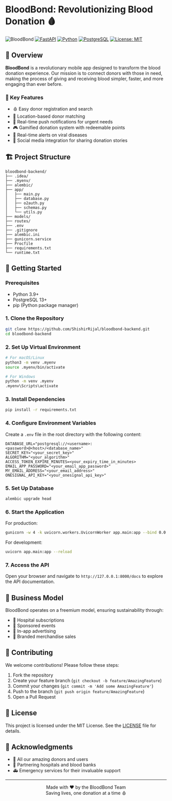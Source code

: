 # BloodBond: Revolutionizing Blood Donation 🩸

![BloodBond](https://img.shields.io/badge/Project-BloodBond-red?style=for-the-badge&logo=data:image/svg+xml;base64,PHN2ZyB4bWxucz0iaHR0cDovL3d3dy53My5vcmcvMjAwMC9zdmciIHZpZXdCb3g9IjAgMCAyNCAyNCI+PHBhdGggZmlsbD0id2hpdGUiIGQ9Ik0xMiAyMS4zNWwtMS40NS0xLjMyQzUuNCAxNS4zNiAyIDEyLjI4IDIgOC41IDIgNS40MiA0LjQyIDMgNy41IDNjMS43NCAwIDMuNDEuODEgNC41IDIuMDlDMTMuMDkgMy44MSAxNC43NiAzIDE2LjUgMyAxOS41OCAzIDIyIDUuNDIgMjIgOC41YzAgMy43OC0zLjQgNi44Ni04LjU1IDExLjU0TDEyIDIxLjM1eiIvPjwvc3ZnPg==)
[![FastAPI](https://img.shields.io/badge/FastAPI-0.68.0-009688?style=flat-square&logo=fastapi)](https://fastapi.tiangolo.com/)
[![Python](https://img.shields.io/badge/Python-3.9%2B-3776AB?style=flat-square&logo=python)](https://www.python.org/)
[![PostgreSQL](https://img.shields.io/badge/PostgreSQL-13-336791?style=flat-square&logo=postgresql)](https://www.postgresql.org/)
[![License: MIT](https://img.shields.io/badge/License-MIT-yellow.svg?style=flat-square)](https://opensource.org/licenses/MIT)

## 📱 Overview

**BloodBond** is a revolutionary mobile app designed to transform the blood donation experience. Our mission is to connect donors with those in need, making the process of giving and receiving blood simpler, faster, and more engaging than ever before.

### 🌟 Key Features

- 🩸 Easy donor registration and search
- 📍 Location-based donor matching
- 🚨 Real-time push notifications for urgent needs
- 🎮 Gamified donation system with redeemable points
- 🦠 Real-time alerts on viral diseases
- 🤝 Social media integration for sharing donation stories

## 🏗️ Project Structure

```
bloodbond-backend/
├── .idea/
├── .myenv/
├── alembic/
├── app/
│   ├── main.py
│   ├── database.py
│   ├── o2auth.py
│   ├── schemas.py
│   └── utils.py
├── models/
├── routes/
├── .env
├── .gitignore
├── alembic.ini
├── gunicorn.service
├── Procfile
├── requirements.txt
└── runtime.txt
```

## 🚀 Getting Started

### Prerequisites

- Python 3.9+
- PostgreSQL 13+
- pip (Python package manager)

### 1. Clone the Repository

```bash
git clone https://github.com/ShishirRijal/bloodbond-backend.git
cd bloodbond-backend
```

### 2. Set Up Virtual Environment

```bash
# For macOS/Linux
python3 -m venv .myenv
source .myenv/bin/activate

# For Windows
python -m venv .myenv
.myenv\Scripts\activate
```

### 3. Install Dependencies

```bash
pip install -r requirements.txt
```

### 4. Configure Environment Variables

Create a `.env` file in the root directory with the following content:

```env
DATABASE_URL="postgresql://<username>:<password>@<host>/<database_name>"
SECRET_KEY="<your_secret_key>"
ALGORITHM="<your_algorithm>"
ACCESS_TOKEN_EXPIRE_MINUTES=<your_expiry_time_in_minutes>
EMAIL_APP_PASSWORD="<your_email_app_password>"
MY_EMAIL_ADDRESS="<your_email_address>"
ONESIGNAL_API_KEY="<your_onesignal_api_key>"
```

### 5. Set Up Database

```bash
alembic upgrade head
```

### 6. Start the Application

For production:
```bash
gunicorn -w 4 -k uvicorn.workers.UvicornWorker app.main:app --bind 0.0.0.0:8000
```

For development:
```bash
uvicorn app.main:app --reload
```

### 7. Access the API

Open your browser and navigate to `http://127.0.0.1:8000/docs` to explore the API documentation.

## 💼 Business Model

BloodBond operates on a freemium model, ensuring sustainability through:

- 🏥 Hospital subscriptions
- 🎉 Sponsored events
- 📱 In-app advertising
- 👕 Branded merchandise sales

## 🤝 Contributing

We welcome contributions! Please follow these steps:

1. Fork the repository
2. Create your feature branch (`git checkout -b feature/AmazingFeature`)
3. Commit your changes (`git commit -m 'Add some AmazingFeature'`)
4. Push to the branch (`git push origin feature/AmazingFeature`)
5. Open a Pull Request

## 📄 License

This project is licensed under the MIT License. See the [LICENSE](LICENSE) file for details.

## 🙏 Acknowledgments

- 💖 All our amazing donors and users
- 🏥 Partnering hospitals and blood banks
- 🚑 Emergency services for their invaluable support

---

<div align="center">
  Made with ❤️ by the BloodBond Team
  <br>
  Saving lives, one donation at a time 🩸
</div>
